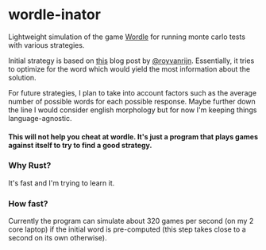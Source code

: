 # wordle-inator

Lightweight simulation of the game [Wordle](https://www.powerlanguage.co.uk/wordle/) for running monte carlo tests with various strategies.

Initial strategy is based on [this](https://www.royvanrijn.com/blog/2022/01/wordle-bot/) blog post by [@royvanrijn](https://github.com/royvanrijn). Essentially, it tries to optimize for the word which would yield the most information about the solution.

For future strategies, I plan to take into account factors such as the average number of possible words for each possible response. Maybe further down the line I would consider english morphology but for now I'm keeping things language-agnostic.


#### This will not help you cheat at wordle. It's just a program that plays games against itself to try to find a good strategy.

### Why Rust?
It's fast and I'm trying to learn it.
### How fast?
Currently the program can simulate about 320 games per second (on my 2 core laptop) if the initial word is pre-computed (this step takes close to a second on its own otherwise).
